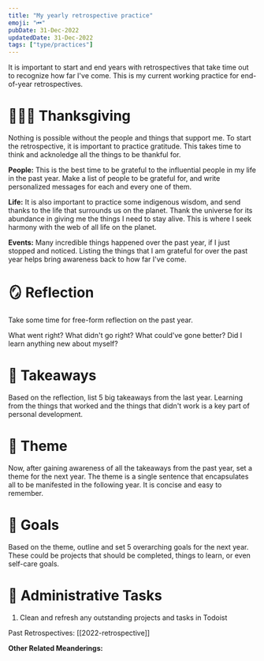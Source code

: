 ```yaml
---
title: "My yearly retrospective practice"
emoji: "⏮"
pubDate: 31-Dec-2022
updatedDate: 31-Dec-2022
tags: ["type/practices"]
---
```


It is important to start and end years with retrospectives that take time out to recognize how far I've come. This is my current working practice for end-of-year retrospectives.

# 🧑‍🤝‍🧑 Thanksgiving
Nothing is possible without the people and things that support me. To start the retrospective, it is important to practice gratitude. This takes time to think and acknoledge all the things to be thankful for.

**People:** This is the best time to be grateful to the influential people in my life in the past year. Make a list of people to be grateful for, and write personalized messages for each and every one of them.

**Life:** It is also important to practice some indigenous wisdom, and send thanks to the life that surrounds us on the planet. Thank the universe for its abundance in giving me the things I need to stay alive. This is where I seek harmony with the web of all life on the planet.

**Events:** Many incredible things happened over the past year, if I just stopped and noticed. Listing the things that I am grateful for over the past year helps bring awareness back to how far I've come. 

# 🪞 Reflection
Take some time for free-form reflection on the past year.

What went right? 
What didn't go right?
What could've gone better?
Did I learn anything new about myself?

# 🤔 Takeaways
Based on the reflection, list 5 big takeaways from the last year. Learning from the things that worked and the things that didn't work is a key part of personal development.

# 🌈 Theme
Now, after gaining awareness of all the takeaways from the past year, set a theme for the next year. The theme is a single sentence that encapsulates all to be manifested in the following year. It is concise and easy to remember.

# 🥅 Goals
Based on the theme, outline and set 5 overarching goals for the next year. These could be projects that should be completed, things to learn, or even self-care goals.

# 📎 Administrative Tasks
1. Clean and refresh any outstanding projects and tasks in Todoist

Past Retrospectives:
[[2022-retrospective]]

**Other Related Meanderings:**
